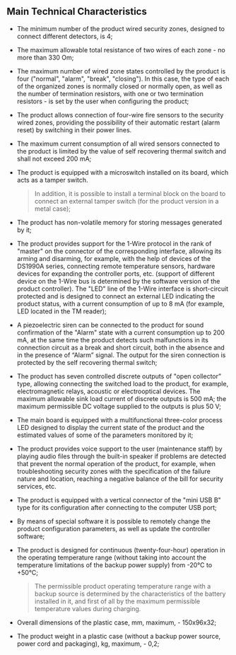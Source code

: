 ## Main Technical Characteristics

* The minimum number of the product wired security zones, designed to connect different detectors, is 4;
* The maximum allowable total resistance of two wires of each zone - no more than 330 Om;
* The maximum number of wired zone states controlled by the product is four ("normal", "alarm", "break", "closing"). In this case, the type of each of the organized zones is normally closed or normally open, as well as the number of termination resistors, with one or two termination resistors - is set by the user when configuring the product;
* The product allows connection of four-wire fire sensors to the security wired zones, providing the possibility of their automatic restart (alarm reset) by switching in their power lines. 
* The maximum current consumption of all wired sensors connected to the product is limited by the value of self recovering thermal switch and shall not exceed 200 mA;
* The product is equipped with a microswitch installed on its board, which acts as a tamper switch.

	> In addition, it is possible to install a terminal block on the board to connect an external tamper switch (for the product version in a metal case);
	
* The product has non-volatile memory for storing messages generated by it;
* The product provides support for the 1-Wire protocol in the rank of "master" on the connector of the corresponding interface, allowing its arming and disarming, for example, with the help of devices of the DS1990A series, connecting remote temperature sensors, hardware devices for expanding the controller ports, etc. (support of different device on the 1-Wire bus is determined by the software version of the product controller). The "LED" line of the 1-Wire interface is short-circuit protected and is designed to connect an external LED indicating the product status, with a current consumption of up to 8 mA (for example, LED located in the TM reader);
* A piezoelectric siren can be connected to the product for sound confirmation of the "Alarm" state with a current consumption up to 200 mA, at the same time the product detects such malfunctions in its connection circuit as a break and short circuit, both in the absence and in the presence of “Alarm” signal. The output for the siren connection is protected by the self recovering thermal switch;
* The product has seven controlled discrete outputs of "open collector” type, allowing connecting the switched load to the product, for example, electromagnetic relays, acoustic or electrooptical devices. The maximum allowable sink load current of discrete outputs is 500 mA; the maximum permissible DC voltage supplied to the outputs is plus 50 V;
* The main board is equipped with a multifunctional three-color process LED designed to display the current state of the product and the estimated values of some of the parameters monitored by it;
* The product provides voice support to the user (maintenance staff) by playing audio files through the built-in speaker if problems are detected that prevent the normal operation of the product, for example, when troubleshooting security zones with the specification of the failure nature and location, reaching a negative balance of the bill for security services, etc. 
* The product is equipped with a vertical connector of the "mini USB B" type for its configuration after connecting to the computer USB port;
* By means of special software it is possible to remotely change the product configuration parameters, as well as update the controller software;
* The product is designed for continuous (twenty-four-hour) operation in the operating temperature range (without taking into account the temperature limitations of the backup power supply) from -20°C to +50°C;
	
	> The permissible product operating temperature range with a backup source is determined by the characteristics of the battery installed in it, and first of all by the maximum permissible temperature values during charging.

* Overall dimensions of the plastic case, mm, maximum, - 150x96x32;
* The product weight in a plastic case (without a backup power source, power cord and packaging), kg, maximum, - 0,2;

